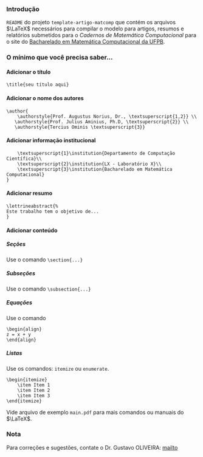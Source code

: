 ### Introdução

`README` do projeto `template-artigo-matcomp` que contém os arquivos $\LaTeX$ necessários para compilar o modelo para artigos, resumos e relatórios submetidos para o _Cadernos de Matemática Computacional_ para o site do [Bacharelado em Matemática Computacional da UFPB](http://mat.ci.ufpb.br).  


### O mínimo que você precisa saber...


#### Adicionar o título

```
\title{seu título aqui}
``` 

#### Adicionar o nome dos autores

```
\author{
	\authorstyle{Prof. Augustus Norius, Dr., \textsuperscript{1,2}} \\ 
   \authorstyle{Prof. Julius Aminius, Ph.D, \textsuperscript{2}} \\ 
   \authorstyle{Tercius Ominis \textsuperscript{3}}
```

#### Adicionar informação institucional
```
	\textsuperscript{1}\institution{Departamento de Computação Científica}\\ 
	\textsuperscript{2}\institution{LX - Laboratório X}\\ 
    \textsuperscript{3}\institution{Bacharelado em Matemática Computacional}
}
```

#### Adicionar resumo 

```
\lettrineabstract{%
Este trabalho tem o objetivo de...
}
```

#### Adicionar conteúdo

##### Seções 

Use o comando `\section{...}`

##### Subseções 

Use o comando `\subsection{...}`

##### Equações 

Use o comando 

```
\begin{align}
z = x + y	
\end{align}
```

##### Listas

Use os comandos: `itemize` ou `enumerate`.

```
\begin{itemize}
	\item Item 1
	\item Item 2
	\item Item 3
\end{itemize}
```

Vide arquivo de exemplo `main.pdf` para mais comandos ou manuais do $\LaTeX$.

### Nota

Para correções e sugestões, contate o Dr. Gustavo OLIVEIRA:
[mailto](mailto:gustavo.oliveira@uerj.br)



